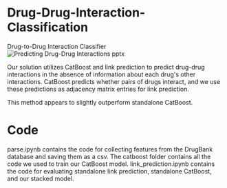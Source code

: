 # Drug-Drug-Interaction-Classification
Drug-to-Drug Interaction Classifier
![Predicting Drug-Drug Interactions pptx](https://github.com/bprimal22/Drug-Drug-Interaction-Classification/assets/70414077/b56a6ee4-3aab-47c1-8116-481339bfb7bb)

Our solution utilizes CatBoost and link prediction to predict drug-drug interactions in the absence of information about each drug's other interactions. CatBoost predicts whether pairs of drugs interact, and we use these predictions as adjacency matrix entries for link prediction. 

This method appears to slightly outperform standalone CatBoost.

# Code

parse.ipynb contains the code for collecting features from the DrugBank database and saving them as a csv.
The catboost folder contains all the code we used to train our CatBoost model.
link_prediction.ipynb contains the code for evaluating standalone link prediction, standalone CatBoost, and our stacked model.
